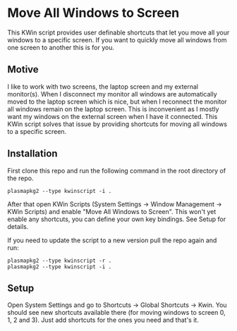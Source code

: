 # Move All Windows to Screen

This KWin script provides user definable shortcuts that let you move all your
windows to a specific screen. If you want to quickly move all windows from one
screen to another this is for you.


## Motive

I like to work with two screens, the laptop screen and my external monitor(s).
When I disconnect my monitor all windows are automatically moved to the laptop
screen which is nice, but when I reconnect the monitor all windows remain on
the laptop screen. This is inconvenient as I mostly want my windows on the
external screen when I have it connected. This KWin script solves that issue by
providing shortcuts for moving all windows to a specific screen.


## Installation

First clone this repo and run the following command in the root directory of the
repo.

	plasmapkg2 --type kwinscript -i .

After that open KWin Scripts (System Settings -> Window Management ->
KWin Scripts) and enable "Move All Windows to Screen". This won't yet enable
any shortcuts, you can define your own key bindings. See Setup for details.

If you need to update the script to a new version pull the repo again and run:

	plasmapkg2 --type kwinscript -r .
	plasmapkg2 --type kwinscript -i .


## Setup

Open System Settings and go to Shortcuts -> Global Shortcuts -> Kwin. You
should see new shortcuts available there (for moving windows to screen 0, 1, 2
and 3). Just add shortcuts for the ones you need and that's it.
